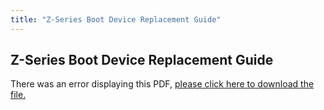 ```yaml
---
title: "Z-Series Boot Device Replacement Guide"
---
```


## Z-Series Boot Device Replacement Guide

<object data="https://www.truenas.com/docs/files/ZseriesSatadomReplacev1_0.pdf" type="application/pdf" width="95%" height="1000">
  There was an error displaying this PDF, <a href="https://www.truenas.com/docs/files/ZseriesSatadomReplacev1_0.pdf">please click here to download the file.</a>
</object>

